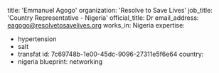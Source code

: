 title: 'Emmanuel Agogo'
organization: 'Resolve to Save Lives'
job_title: 'Country Representative - Nigeria'
official_title: Dr
email_address: eagogo@resolvetosavelives.org
works_in: Nigeria
expertise:
  - hypertension
  - salt
  - transfat
id: 7c69748b-1e00-45dc-9096-27311e5f6e64
country:
  - nigeria
blueprint: networking
